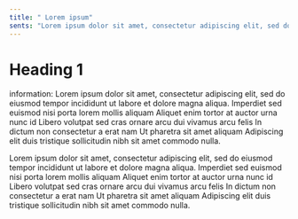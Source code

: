 ```yaml
---
title: " Lorem ipsum"
sents: "Lorem ipsum dolor sit amet, consectetur adipiscing elit, sed do eiusmod tempor incididunt ut labore et dolore magna aliqua. Imperdiet sed euismod nisi porta lorem mollis aliquam Aliquet enim tortor at auctor urna nunc id."
---
```


# Heading 1
information: Lorem ipsum dolor sit amet, consectetur adipiscing elit, sed do eiusmod tempor incididunt ut labore et dolore magna aliqua. Imperdiet sed euismod nisi porta lorem mollis aliquam Aliquet enim tortor at auctor urna nunc id Libero volutpat sed cras ornare arcu dui vivamus arcu felis In dictum non consectetur a erat nam Ut pharetra sit amet aliquam Adipiscing elit duis tristique sollicitudin nibh sit amet commodo nulla.

Lorem ipsum dolor sit amet, consectetur adipiscing elit, sed do eiusmod tempor incididunt ut labore et dolore magna aliqua. Imperdiet sed euismod nisi porta lorem mollis aliquam Aliquet enim tortor at auctor urna nunc id Libero volutpat sed cras ornare arcu dui vivamus arcu felis In dictum non consectetur a erat nam Ut pharetra sit amet aliquam Adipiscing elit duis tristique sollicitudin nibh sit amet commodo nulla.

